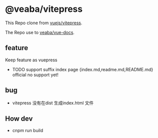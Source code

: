 # @veaba/vitepress

This Repo clone from [vuejs/vitepress](https://github.com/vuejs/vitepress).

The Repo use to [veaba/vue-docs](https://github.com/veaba/vue-docs).


## feature
Keep feature as vuepress

- TODO support suffix index page {index.md,readme.md,README.md}  official no support yet!


## bug

- vitepress 没有在dist 生成index.html 文件


## How dev

-  cnpm run build